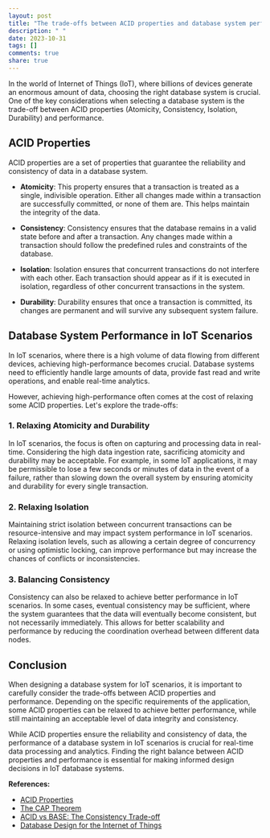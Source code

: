 ```yaml
---
layout: post
title: "The trade-offs between ACID properties and database system performance in IoT scenarios"
description: " "
date: 2023-10-31
tags: []
comments: true
share: true
---
```


In the world of Internet of Things (IoT), where billions of devices generate an enormous amount of data, choosing the right database system is crucial. One of the key considerations when selecting a database system is the trade-off between ACID properties (Atomicity, Consistency, Isolation, Durability) and performance.

## ACID Properties

ACID properties are a set of properties that guarantee the reliability and consistency of data in a database system.

- **Atomicity**: This property ensures that a transaction is treated as a single, indivisible operation. Either all changes made within a transaction are successfully committed, or none of them are. This helps maintain the integrity of the data.

- **Consistency**: Consistency ensures that the database remains in a valid state before and after a transaction. Any changes made within a transaction should follow the predefined rules and constraints of the database.

- **Isolation**: Isolation ensures that concurrent transactions do not interfere with each other. Each transaction should appear as if it is executed in isolation, regardless of other concurrent transactions in the system.

- **Durability**: Durability ensures that once a transaction is committed, its changes are permanent and will survive any subsequent system failure.

## Database System Performance in IoT Scenarios

In IoT scenarios, where there is a high volume of data flowing from different devices, achieving high-performance becomes crucial. Database systems need to efficiently handle large amounts of data, provide fast read and write operations, and enable real-time analytics.

However, achieving high-performance often comes at the cost of relaxing some ACID properties. Let's explore the trade-offs:

### 1. Relaxing Atomicity and Durability

In IoT scenarios, the focus is often on capturing and processing data in real-time. Considering the high data ingestion rate, sacrificing atomicity and durability may be acceptable. For example, in some IoT applications, it may be permissible to lose a few seconds or minutes of data in the event of a failure, rather than slowing down the overall system by ensuring atomicity and durability for every single transaction.

### 2. Relaxing Isolation

Maintaining strict isolation between concurrent transactions can be resource-intensive and may impact system performance in IoT scenarios. Relaxing isolation levels, such as allowing a certain degree of concurrency or using optimistic locking, can improve performance but may increase the chances of conflicts or inconsistencies.

### 3. Balancing Consistency

Consistency can also be relaxed to achieve better performance in IoT scenarios. In some cases, eventual consistency may be sufficient, where the system guarantees that the data will eventually become consistent, but not necessarily immediately. This allows for better scalability and performance by reducing the coordination overhead between different data nodes.

## Conclusion

When designing a database system for IoT scenarios, it is important to carefully consider the trade-offs between ACID properties and performance. Depending on the specific requirements of the application, some ACID properties can be relaxed to achieve better performance, while still maintaining an acceptable level of data integrity and consistency.

While ACID properties ensure the reliability and consistency of data, the performance of a database system in IoT scenarios is crucial for real-time data processing and analytics. Finding the right balance between ACID properties and performance is essential for making informed design decisions in IoT database systems.

**References:**
- [ACID Properties](https://en.wikipedia.org/wiki/ACID)
- [The CAP Theorem](https://en.wikipedia.org/wiki/CAP_theorem)
- [ACID vs BASE: The Consistency Trade-off](https://www.dataversity.net/acid-vs-base-consistency-trade-off/)
- [Database Design for the Internet of Things](https://ieeexplore.ieee.org/document/6483462)